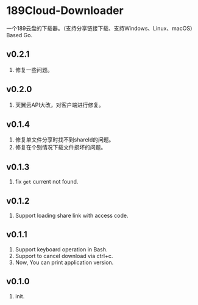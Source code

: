 # 189Cloud-Downloader

一个189云盘的下载器。（支持分享链接下载、支持Windows、Linux、macOS）Based Go.

## v0.2.1

1. 修复一些问题。

## v0.2.0

1. 天翼云API大改，对客户端进行修复。

## v0.1.4

1. 修复单文件分享时找不到shareId的问题。
2. 修复在个别情况下载文件损坏的问题。

## v0.1.3

1. fix `get` current not found.

## v0.1.2

1. Support loading share link with access code.

## v0.1.1

1. Support keyboard operation in Bash.
2. Support to cancel download via ctrl+c.
3. Now, You can print application version.

## v0.1.0

1. init.
